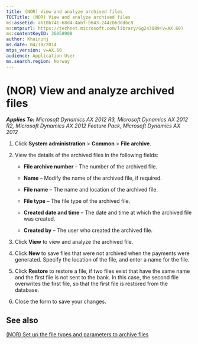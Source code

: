 ```yaml
---
title: (NOR) View and analyze archived files
TOCTitle: (NOR) View and analyze archived files
ms:assetid: ab10b741-68d4-4abf-b643-244cb6dddbc8
ms:mtpsurl: https://technet.microsoft.com/library/Gg243089(v=AX.60)
ms:contentKeyID: 36058908
author: Khairunj
ms.date: 04/18/2014
mtps_version: v=AX.60
audience: Application User
ms.search.region: Norway
---
```


# (NOR) View and analyze archived files 


_**Applies To:** Microsoft Dynamics AX 2012 R3, Microsoft Dynamics AX 2012 R2, Microsoft Dynamics AX 2012 Feature Pack, Microsoft Dynamics AX 2012_

1.  Click **System administration** \> **Common** \> **File archive**.

2.  View the details of the archived files in the following fields:
    
      - **File archive number** – The number of the archived file.
    
      - **Name** – Modify the name of the archived file, if required.
    
      - **File name** – The name and location of the archived file.
    
      - **File type** – The file type of the archived file.
    
      - **Created date and time** – The date and time at which the archived file was created.
    
      - **Created by** – The user who created the archived file.

3.  Click **View** to view and analyze the archived file.

4.  Click **New** to save files that were not archived when the payments were generated. Specify the location of the file, and enter a name for the file.

5.  Click **Restore** to restore a file, if two files exist that have the same name and the first file is not sent to the bank. In this case, the second file overwrites the first file, so that the first file is restored from the database.

6.  Close the form to save your changes.

## See also

[(NOR) Set up the file types and parameters to archive files](nor-set-up-the-file-types-and-parameters-to-archive-files.md)

  


